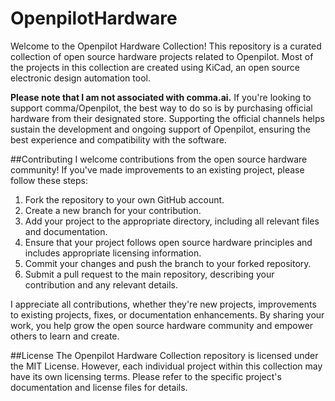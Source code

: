 # OpenpilotHardware

Welcome to the Openpilot Hardware Collection! 
This repository is a curated collection of open source hardware projects related to Openpilot.
Most of the projects in this collection are created using KiCad, an open source electronic design automation tool.

**Please note that I am not associated with comma.ai.**
If you're looking to support comma/Openpilot, the best way to do so is by purchasing official hardware from their designated store. 
Supporting the official channels helps sustain the development and ongoing support of Openpilot, ensuring the best experience and compatibility with the software.

##Contributing
I welcome contributions from the open source hardware community!
If you've made improvements to an existing project, please follow these steps:

1. Fork the repository to your own GitHub account.
2. Create a new branch for your contribution.
3. Add your project to the appropriate directory, including all relevant files and documentation.
4. Ensure that your project follows open source hardware principles and includes appropriate licensing information.
5. Commit your changes and push the branch to your forked repository.
6. Submit a pull request to the main repository, describing your contribution and any relevant details.

I appreciate all contributions, whether they're new projects, improvements to existing projects, fixes, or documentation enhancements. 
By sharing your work, you help grow the open source hardware community and empower others to learn and create.

##License
The Openpilot Hardware Collection repository is licensed under the MIT License. 
However, each individual project within this collection may have its own licensing terms. 
Please refer to the specific project's documentation and license files for details.
